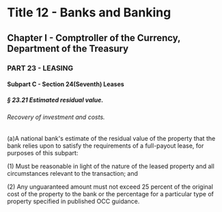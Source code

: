 
# Title 12 - Banks and Banking
## Chapter I - Comptroller of the Currency, Department of the Treasury
### PART 23 - LEASING
#### Subpart C - Section 24(Seventh) Leases
##### § 23.21 Estimated residual value.
###### Recovery of investment and costs.

(a)A national bank's estimate of the residual value of the property that the bank relies upon to satisfy the requirements of a full-payout lease, for purposes of this subpart:

(1) Must be reasonable in light of the nature of the leased property and all circumstances relevant to the transaction; and

(2) Any unguaranteed amount must not exceed 25 percent of the original cost of the property to the bank or the percentage for a particular type of property specified in published OCC guidance.

